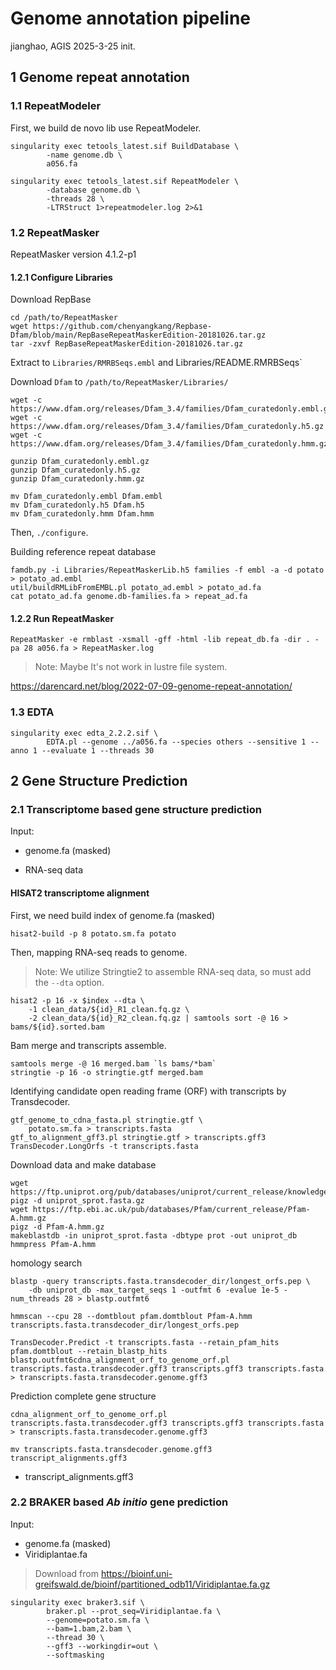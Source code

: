 

# Genome annotation pipeline

jianghao, AGIS
2025-3-25 init.

## 1 Genome repeat annotation


### 1.1 RepeatModeler

First, we build de novo lib use RepeatModeler.
```
singularity exec tetools_latest.sif BuildDatabase \
        -name genome.db \
        a056.fa

singularity exec tetools_latest.sif RepeatModeler \
        -database genome.db \
        -threads 28 \
        -LTRStruct 1>repeatmodeler.log 2>&1
```

### 1.2 RepeatMasker

RepeatMasker version 4.1.2-p1

#### 1.2.1 Configure Libraries

Download RepBase
```
cd /path/to/RepeatMasker
wget https://github.com/chenyangkang/Repbase-Dfam/blob/main/RepBaseRepeatMaskerEdition-20181026.tar.gz
tar -zxvf RepBaseRepeatMaskerEdition-20181026.tar.gz
```
Extract to `Libraries/RMRBSeqs.embl` and Libraries/README.RMRBSeqs`

Download `Dfam` to `/path/to/RepeatMasker/Libraries/`
```
wget -c https://www.dfam.org/releases/Dfam_3.4/families/Dfam_curatedonly.embl.gz
wget -c https://www.dfam.org/releases/Dfam_3.4/families/Dfam_curatedonly.h5.gz
wget -c https://www.dfam.org/releases/Dfam_3.4/families/Dfam_curatedonly.hmm.gz

gunzip Dfam_curatedonly.embl.gz
gunzip Dfam_curatedonly.h5.gz
gunzip Dfam_curatedonly.hmm.gz

mv Dfam_curatedonly.embl Dfam.embl
mv Dfam_curatedonly.h5 Dfam.h5
mv Dfam_curatedonly.hmm Dfam.hmm
```
Then, `./configure`.

Building reference repeat database
```
famdb.py -i Libraries/RepeatMaskerLib.h5 families -f embl -a -d potato  > potato_ad.embl
util/buildRMLibFromEMBL.pl potato_ad.embl > potato_ad.fa
cat potato_ad.fa genome.db-families.fa > repeat_ad.fa
```
#### 1.2.2 Run RepeatMasker

```
RepeatMasker -e rmblast -xsmall -gff -html -lib repeat_db.fa -dir . -pa 28 a056.fa > RepeatMasker.log
```
>Note: Maybe It's not work in lustre file system.

https://darencard.net/blog/2022-07-09-genome-repeat-annotation/

### 1.3 EDTA

```
singularity exec edta_2.2.2.sif \
        EDTA.pl --genome ../a056.fa --species others --sensitive 1 --anno 1 --evaluate 1 --threads 30
```



## 2 Gene Structure Prediction

### 2.1 Transcriptome based gene structure prediction

Input: 

- genome.fa (masked)

- RNA-seq data

#### HISAT2 transcriptome alignment

First, we need build index of genome.fa (masked)

```shell
hisat2-build -p 8 potato.sm.fa potato
```

Then, mapping RNA-seq reads to genome.

> Note: We utilize Stringtie2 to assemble RNA-seq data, so must add the `--dta` option.

```shell
hisat2 -p 16 -x $index --dta \
	-1 clean_data/${id}_R1_clean.fq.gz \
	-2 clean_data/${id}_R2_clean.fq.gz | samtools sort -@ 16 > bams/${id}.sorted.bam
```

Bam merge and transcripts assemble.

```shell
samtools merge -@ 16 merged.bam `ls bams/*bam`
stringtie -p 16 -o stringtie.gtf merged.bam
```

Identifying candidate open reading frame (ORF) with transcripts by Transdecoder.

```shell
gtf_genome_to_cdna_fasta.pl stringtie.gtf \
	potato.sm.fa > transcripts.fasta
gtf_to_alignment_gff3.pl stringtie.gtf > transcripts.gff3
TransDecoder.LongOrfs -t transcripts.fasta
```

Download data and make database

```shell
wget https://ftp.uniprot.org/pub/databases/uniprot/current_release/knowledgebase/complete/uniprot_sprot.fasta.gz
pigz -d uniprot_sprot.fasta.gz
wget https://ftp.ebi.ac.uk/pub/databases/Pfam/current_release/Pfam-A.hmm.gz
pigz -d Pfam-A.hmm.gz
makeblastdb -in uniprot_sprot.fasta -dbtype prot -out uniprot_db
hmmpress Pfam-A.hmm
```

homology search

```shell
blastp -query transcripts.fasta.transdecoder_dir/longest_orfs.pep \
	-db uniprot_db -max_target_seqs 1 -outfmt 6 -evalue 1e-5 -num_threads 28 > blastp.outfmt6
	
hmmscan --cpu 28 --domtblout pfam.domtblout Pfam-A.hmm transcripts.fasta.transdecoder_dir/longest_orfs.pep

TransDecoder.Predict -t transcripts.fasta --retain_pfam_hits pfam.domtblout --retain_blastp_hits blastp.outfmt6cdna_alignment_orf_to_genome_orf.pl transcripts.fasta.transdecoder.gff3 transcripts.gff3 transcripts.fasta > transcripts.fasta.transdecoder.genome.gff3
```

Prediction complete gene structure
```shell
cdna_alignment_orf_to_genome_orf.pl transcripts.fasta.transdecoder.gff3 transcripts.gff3 transcripts.fasta > transcripts.fasta.transdecoder.genome.gff3

mv transcripts.fasta.transdecoder.genome.gff3 transcript_alignments.gff3
```

- transcript_alignments.gff3

### 2.2 BRAKER based *Ab initio* gene prediction

Input:

- genome.fa (masked)
- Viridiplantae.fa

> Download from https://bioinf.uni-greifswald.de/bioinf/partitioned_odb11/Viridiplantae.fa.gz

```shell
singularity exec braker3.sif \
        braker.pl --prot_seq=Viridiplantae.fa \
        --genome=potato.sm.fa \
        --bam=1.bam,2.bam \
        --thread 30 \
        --gff3 --workingdir=out \
        --softmasking
```

